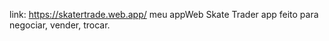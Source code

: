 link: https://skatertrade.web.app/
meu appWeb Skate Trader app feito para negociar, vender, trocar.
